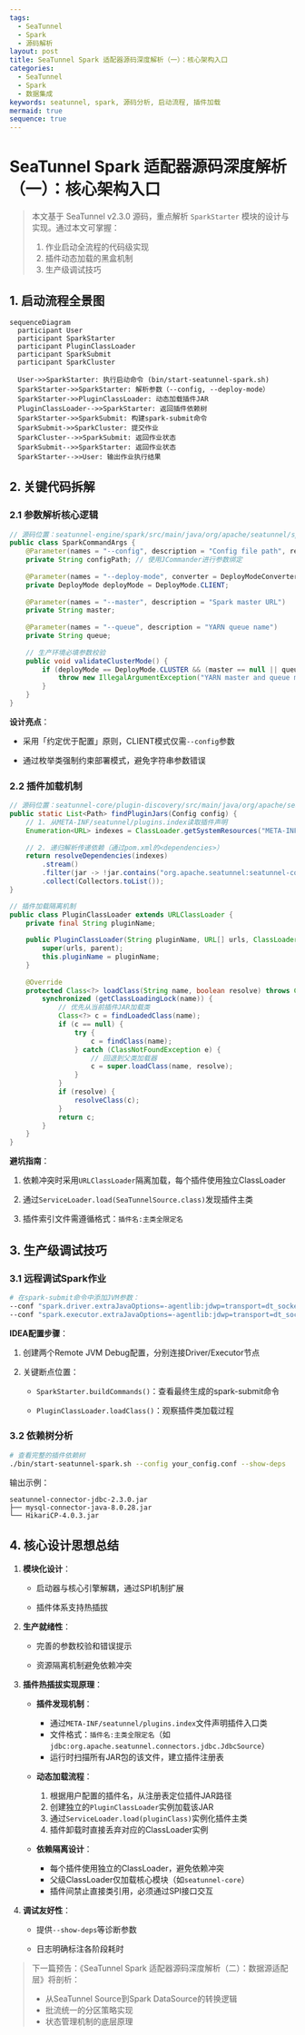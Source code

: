 ```yaml
---
tags:
  - SeaTunnel
  - Spark
  - 源码解析
layout: post
title: SeaTunnel Spark 适配器源码深度解析（一）：核心架构入口
categories:
  - SeaTunnel
  - Spark
  - 数据集成
keywords: seatunnel, spark, 源码分析, 启动流程, 插件加载
mermaid: true
sequence: true
---
```


# SeaTunnel Spark 适配器源码深度解析（一）：核心架构入口

> 本文基于 SeaTunnel v2.3.0 源码，重点解析 `SparkStarter` 模块的设计与实现。通过本文可掌握：
>
> 1. 作业启动全流程的代码级实现
> 2. 插件动态加载的黑盒机制
> 3. 生产级调试技巧
>

## 1. 启动流程全景图

```mermaid
sequenceDiagram  
  participant User  
  participant SparkStarter  
  participant PluginClassLoader  
  participant SparkSubmit  
  participant SparkCluster  
  
  User->>SparkStarter: 执行启动命令 (bin/start-seatunnel-spark.sh)  
  SparkStarter->>SparkStarter: 解析参数（--config, --deploy-mode）  
  SparkStarter->>PluginClassLoader: 动态加载插件JAR  
  PluginClassLoader-->>SparkStarter: 返回插件依赖树  
  SparkStarter->>SparkSubmit: 构建spark-submit命令  
  SparkSubmit->>SparkCluster: 提交作业  
  SparkCluster-->>SparkSubmit: 返回作业状态  
  SparkSubmit-->>SparkStarter: 返回作业状态  
  SparkStarter-->>User: 输出作业执行结果  
```

## 2. 关键代码拆解

### 2.1 参数解析核心逻辑

```java
// 源码位置：seatunnel-engine/spark/src/main/java/org/apache/seatunnel/spark/SparkCommandArgs.java
public class SparkCommandArgs {
    @Parameter(names = "--config", description = "Config file path", required = true)
    private String configPath; // 使用JCommander进行参数绑定
    
    @Parameter(names = "--deploy-mode", converter = DeployModeConverter.class)
    private DeployMode deployMode = DeployMode.CLIENT;
    
    @Parameter(names = "--master", description = "Spark master URL")
    private String master;
    
    @Parameter(names = "--queue", description = "YARN queue name")
    private String queue;
    
    // 生产环境必填参数校验
    public void validateClusterMode() {
        if (deployMode == DeployMode.CLUSTER && (master == null || queue == null)) {
            throw new IllegalArgumentException("YARN master and queue must be specified in cluster mode");
        }
    }
}
```

**设计亮点**：

- 采用「约定优于配置」原则，CLIENT模式仅需`--config`参数

- 通过枚举类强制约束部署模式，避免字符串参数错误


### 2.2 插件加载机制

```java
// 源码位置：seatunnel-core/plugin-discovery/src/main/java/org/apache/seatunnel/plugin/PluginDiscovery.java
public static List<Path> findPluginJars(Config config) {
    // 1. 从META-INF/seatunnel/plugins.index读取插件声明
    Enumeration<URL> indexes = ClassLoader.getSystemResources("META-INF/seatunnel/plugins.index");
    
    // 2. 递归解析传递依赖（通过pom.xml的<dependencies>）
    return resolveDependencies(indexes)
        .stream()
        .filter(jar -> !jar.contains("org.apache.seatunnel:seatunnel-core")) // 过滤核心包
        .collect(Collectors.toList());
}

// 插件加载隔离机制
public class PluginClassLoader extends URLClassLoader {
    private final String pluginName;
    
    public PluginClassLoader(String pluginName, URL[] urls, ClassLoader parent) {
        super(urls, parent);
        this.pluginName = pluginName;
    }
    
    @Override
    protected Class<?> loadClass(String name, boolean resolve) throws ClassNotFoundException {
        synchronized (getClassLoadingLock(name)) {
            // 优先从当前插件JAR加载类
            Class<?> c = findLoadedClass(name);
            if (c == null) {
                try {
                    c = findClass(name);
                } catch (ClassNotFoundException e) {
                    // 回退到父类加载器
                    c = super.loadClass(name, resolve);
                }
            }
            if (resolve) {
                resolveClass(c);
            }
            return c;
        }
    }
}
```

**避坑指南**：

1. 依赖冲突时采用`URLClassLoader`隔离加载，每个插件使用独立ClassLoader

2. 通过`ServiceLoader.load(SeaTunnelSource.class)`发现插件主类

3. 插件索引文件需遵循格式：`插件名:主类全限定名`


## 3. 生产级调试技巧

### 3.1 远程调试Spark作业

```bash
# 在spark-submit命令中添加JVM参数：
--conf "spark.driver.extraJavaOptions=-agentlib:jdwp=transport=dt_socket,server=y,suspend=y,address=5005"
--conf "spark.executor.extraJavaOptions=-agentlib:jdwp=transport=dt_socket,server=y,suspend=n,address=5006"
```

**IDEA配置步骤**：

1. 创建两个Remote JVM Debug配置，分别连接Driver/Executor节点

2. 关键断点位置：

   - `SparkStarter.buildCommands()`：查看最终生成的spark-submit命令

   - `PluginClassLoader.loadClass()`：观察插件类加载过程


### 3.2 依赖树分析

```bash
# 查看完整的插件依赖树
./bin/start-seatunnel-spark.sh --config your_config.conf --show-deps
```

输出示例：

```
seatunnel-connector-jdbc-2.3.0.jar
├── mysql-connector-java-8.0.28.jar
└── HikariCP-4.0.3.jar
```

## 4. 核心设计思想总结

1. **模块化设计**：

   - 启动器与核心引擎解耦，通过SPI机制扩展

   - 插件体系支持热插拔

2. **生产就绪性**：

   - 完善的参数校验和错误提示

   - 资源隔离机制避免依赖冲突

3. **插件热插拔实现原理**：

   - **插件发现机制**：
     - 通过`META-INF/seatunnel/plugins.index`文件声明插件入口类
     - 文件格式：`插件名:主类全限定名`（如`jdbc:org.apache.seatunnel.connectors.jdbc.JdbcSource`）
     - 运行时扫描所有JAR包的该文件，建立插件注册表

   - **动态加载流程**：
     1. 根据用户配置的插件名，从注册表定位插件JAR路径
     2. 创建独立的`PluginClassLoader`实例加载该JAR
     3. 通过`ServiceLoader.load(pluginClass)`实例化插件主类
     4. 插件卸载时直接丢弃对应的ClassLoader实例

   - **依赖隔离设计**：
     - 每个插件使用独立的ClassLoader，避免依赖冲突
     - 父级ClassLoader仅加载核心模块（如`seatunnel-core`）
     - 插件间禁止直接类引用，必须通过SPI接口交互

4. **调试友好性**：

   - 提供`--show-deps`等诊断参数

   - 日志明确标注各阶段耗时


> 下一篇预告：《SeaTunnel Spark 适配器源码深度解析（二）：数据源适配层》将剖析：
>
> - 从SeaTunnel Source到Spark DataSource的转换逻辑
> - 批流统一的分区策略实现
> - 状态管理机制的底层原理